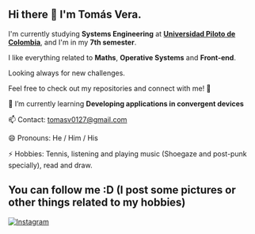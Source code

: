 ## Hi there 👋 I'm Tomás Vera.

I'm currently studying **Systems Engineering** at [**Universidad Piloto de Colombia**](https://www.unipiloto.edu.co/), and I'm in my **7th semester**.  

I like everything related to **Maths**, **Operative Systems** and **Front-end**.

Looking always for new challenges.

Feel free to check out my repositories and connect with me! 🚀  

🌱 I’m currently learning **Developing applications in convergent devices**

📫 Contact: tomasv0127@gmail.com 

😄 Pronouns: He / Him / His

⚡ Hobbies: Tennis, listening and playing music (Shoegaze and post-punk specially), read and draw.

## You can follow me :D (I post some pictures or other things related to my hobbies)
[![Instagram](https://img.shields.io/badge/Instagram-E4405F?style=for-the-badge&logo=instagram&logoColor=white)]((https://www.instagram.com/tomas_vera_27/)) 
